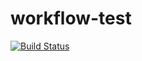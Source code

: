 # workflow-test

[![Build Status](http://r2d2.v1a.nl:8080/view/all/job/R2D2-2017/job/workflow-test/job/master/badge/icon)](http://r2d2.v1a.nl:8080/view/all/job/R2D2-2017/job/workflow-test/job/master/)

